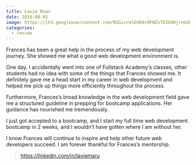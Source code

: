 ```yaml
---
title: Lavie Ruan
date: 2016-08-01
image: https://lh3.googleusercontent.com/N1GicrmlEmR4v9FWZxT8ZO9HjrnG4kTsY-_LE25DW3KAPRT5Rlm_kCY9tfIdlm6DodR3SXfyq0bSTtxu4p88JnEMucSkZSO8H6lyaoBxTezlQvBQGi29UcbmgfRmTzJONaFzcrSBzIQF4mW8aXRHgH_xLuPltI5UyUr6KAnB6a2yYkrSMN5y-YOvUE6doic9TXWIyVQS1DrUtk8-TMtGbau9GUheoexgIjGtVeM447f-iIlnAwZT15WXA-uCnxi6qxg18AGGcqKHAreVrBUeNP_Ry7QtSE54kHgzheTGi384lFLXeds7XqQr4kp5ByREPq1ZIjkM9Vk0r_Ew5mEG0Or1g7oFTk_QhdtUSx3rqvxIqKRcLq0ZdcRCkpj4OaU5NW-pT3-XNqUINMXYzDcZlQJsTuRxamAwvCqh4JeyOlabe74XXpTwvCh5aryq8dmHGOPBKg9Xi7-pGVrs_28JR-cQYo27WkWhxgMsgkjgfbMW1FHjspsG6eAjCw52B1NohZwFU0iYb-VzxP_1GVxMJhHTdXFFvHgqrg5BWTK9C3Ged0VydcbW-Gu-khzaGWWSyDV3zM-jg5HtIh2wuKxXgFw5BE9TlnPbCb1-QICD0nQ0-K7bsjW9sC2wxngX2i89=w776-h969-no
categories:
  - review
---
```


Frances has been a great help in the process of my web development journey. She showed me what a good web development environment is.

One day, I accidentally went into one of Fullstack Academy‘s classes, other students had no idea with some of the things that Frances showed me. It definitely gave me a head start in my career in web development and helped me pick up things more efficiently throughout the process.

Furthermore, Frances’s broad knowledge in the web development field gave me a structured guideline in prepping for bootcamp applications. Her guidance has nourished me tremendously.

I just got accepted to a bootcamp, and I start my full time web development bootcamp in 2 weeks, and I wouldn’t have gotten where I am without her.

I know Frances will continue to inspire and help other future web developers succeed. I am forever thankful for Frances’s mentorship.

> https://linkedin.com/in/laviemaru
